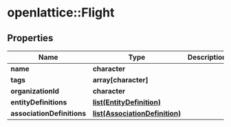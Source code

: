 # openlattice::Flight

## Properties
Name | Type | Description | Notes
------------ | ------------- | ------------- | -------------
**name** | **character** |  | [optional] 
**tags** | **array[character]** |  | [optional] 
**organizationId** | **character** |  | [optional] 
**entityDefinitions** | [**list(EntityDefinition)**](EntityDefinition.md) |  | [optional] 
**associationDefinitions** | [**list(AssociationDefinition)**](AssociationDefinition.md) |  | [optional] 


